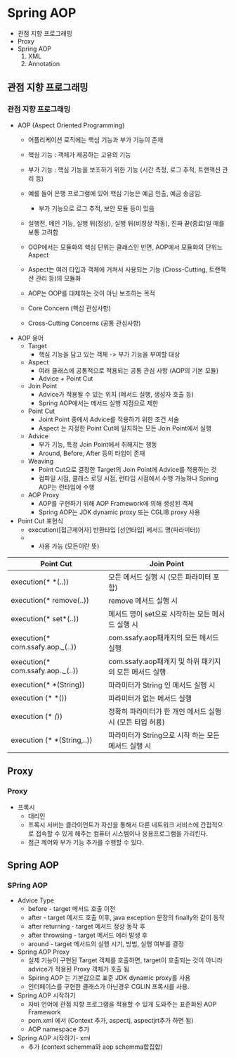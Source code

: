 # Spring AOP
- 관점 지향 프로그래밍
- Proxy
- Spring AOP
    1. XML
    2. Annotation

## 관점 지향 프로그래밍
### 관점 지향 프로그래밍
- AOP (Aspect Oriented Programming)
    - 어플리케이션 로직에는 핵심 기능과 부가 기능이 존재
    - 핵심 기능 : 객체가 제공하는 고유의 기능
    - 부가 기능 : 핵심 기능을 보조하기 위한 기능 (시간 측정, 로그 추적, 트랜잭션 관리 등)
    - 예를 들어 은행 프로그램에 있어 핵심 기능은 예금 인출, 예금 송금임.
        - 부가 기능으로 로그 추적, 보안 모듈 등이 있음
    - 실행전, 메인 기능, 실행 뒤(정상), 실행 뒤(비정상 작동), 진짜 끝(종료)일 때를 보통 고려함

    - OOP에서는 모듈화의 핵심 단위는 클래스인 반면, AOP에서 모듈화의 단위느 Aspect
    - Aspect는 여러 타입과 객체에 거쳐서 사용되는 기능 (Cross-Cutting, 트랜잭션 관리 등)의 모듈화
    - AOP는 OOP를 대체하는 것이 아닌 보조하는 목적
    - Core Concern (핵심 관심사항)
    - Cross-Cutting Concerns (공통 관심사항)
- AOP 용어
    - Target 
        - 핵심 기능을 담고 있는 객체 -> 부가 기능을 부여할 대상
    - Aspect 
        - 여러 클래스에 공통적으로 적용되는 공통 관심 사항 (AOP의 기본 모듈)
        - Advice + Point Cut
    - Join Point
        - Advice가 적용될 수 있는 위치 (메서드 실행, 생성자 호출 등)
        - Spring AOP에서는 메서드 실행 지점으로 제한
    - Point Cut 
        - Joint Point 중에서 Advice를 적용하기 위한 조건 서술
        - Aspect 는 지정한 Point Cut에 일치하는 모든 Join Point에서 실행
    - Advice
        - 부가 기능, 특정 Join Point에서 취해지는 행동
        - Around, Before, After 등의 타입이 존재
    - Weaving 
        - Point Cut으로 결정한 Target의 Join Point에 Advice를 적용하는 것
        - 컴파일 시점, 클래스 로딩 시점, 런타임 시점에서 수행 가능하나 Spring AOP는 런타임에 수행
    - AOP Proxy
        - AOP를 구현하기 위해 AOP Framework에 의해 생성된 객체
        - Spring AOP는 JDK dynamic proxy 또는 CGLIB proxy 사용
- Point Cut 표현식
    - execution([접근제어자] 반환타입 [선언타입] 메서드 명(파라미터))
    - * 사용 가능 (모든이란 뜻)

|Point Cut|Join Point|
|---|---|
|execution(* *(..))|모든 메서드 실행 시 (모든 파라미터 포함)|
|execution(* remove(..))|remove 메서드 실행 시|
|execution(* set*(..))|메서드 명이 set으로 시작하는 모든 메서드 실행 시|
|execution(* com.ssafy.aop.*_*(..))|com.ssafy.aop패캐지의 모든 메서드 실행|
|execution(* com.ssafy.aop..*_*(..))|com.ssafy.aop패캐지 및 하위 패키지의  모든 메서드 실행|
|execution(* *(String))|파라미터가 String 인 메서드 실행 시|
|execution (* *())|파라미터가 없는 메서드 실행|
|execution (* *(*))|정확히 파라미터가 한 개인 메서드 실행 시 (모든 타입 허용)|
|execution (* *(String,..))|파라미터가 String으로 시작 하는 모든 메서드 실행 시|

## Proxy
### Proxy
- 프록시
    - 대리인
    - 프록시 서버는 클라이언트가 자신을 통해서 다른 네트워크 서비스에 간접적으로 접속할 수 있게 해주는 컴퓨터 시스템이나 응용프로그램을 가리킨다.
    - 접근 제어와 부가 기능 추가를 수행할 수 있다. 

## Spring AOP
### SPring AOP
- Advice Type
    - before - target 메서드 호출 이전
    - after - target 메서드 호출 이후, java exception 문장의 finally와 같이 동작
    - after returning - target 메서드 정상 동작 후
    - after throwsing - target 메서드 에러 발생 후
    - around - target 메서드의 실행 시기, 방법, 실행 여부를 결정
- Spring AOP Proxy
    - 실제 기능이 구현된 Target 객체를 호출하면, target이 호출되는 것이 아니라 advice가 적용된 Proxy 객체가 호출 됨
    - Spiring AOP 는 기본값으로 표준 JDK dynamic proxy를 사용
    - 인터페이스를 구현한 클래스가 아닌경우 CGLIN 프록시를 사용.
- Spring AOP 시작하기
    - 자바 언어에 관점 지향 프로그램을 적용할 수 있게 도와주는 표준화된 AOP Framework
    - pom.xml 에서  (Context 추가, aspectj, aspectjrt추가 하면 됨)
    - AOP namespace 추가
- Spring AOP 시작하기- xml 
    - 추가 (context schemma와 aop schemma합집합)
